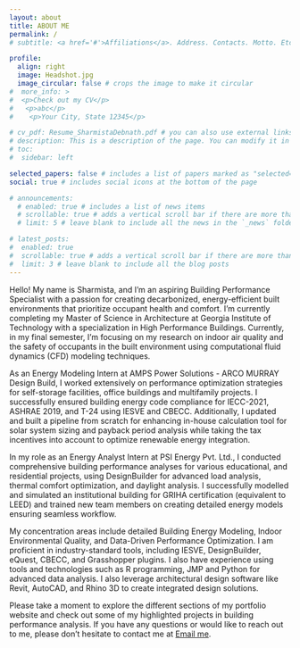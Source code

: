 ```yaml
---
layout: about
title: ABOUT ME
permalink: /
# subtitle: <a href='#'>Affiliations</a>. Address. Contacts. Motto. Etc.

profile:
  align: right
  image: Headshot.jpg
  image_circular: false # crops the image to make it circular
#  more_info: >
#  <p>Check out my CV</p>
#   <p>abc</p>
#    <p>Your City, State 12345</p>

# cv_pdf: Resume_SharmistaDebnath.pdf # you can also use external links here
# description: This is a description of the page. You can modify it in '_pages/cv.md'. You can also change or remove the top pdf download button.
# toc:
#  sidebar: left

selected_papers: false # includes a list of papers marked as "selected={true}"
social: true # includes social icons at the bottom of the page

# announcements:
  # enabled: true # includes a list of news items
  # scrollable: true # adds a vertical scroll bar if there are more than 3 news items
  # limit: 5 # leave blank to include all the news in the `_news` folder

# latest_posts:
#  enabled: true
#  scrollable: true # adds a vertical scroll bar if there are more than 3 new posts items
#  limit: 3 # leave blank to include all the blog posts
---
```


<style>
  .post article{
    text-align: justify;
    color: #777777776666666
  }
  
  .content-wrapper {
    overflow: hidden;
  }
  
  .profile.float-right {
    margin-left: 1.25rem;
    margin-bottom: 1rem;
  }
  
  @media (max-width: 400px) {
    .profile {
      float: none !important;
      width: 100% !important;
      margin: 0 0 1rem 0 !important;
      text-align: center;
    }
  }
</style>

Hello! My name is Sharmista, and I’m an aspiring Building Performance Specialist with a passion for creating decarbonized, energy-efficient built environments that prioritize occupant health and comfort. I’m currently completing my Master of Science in Architecture at Georgia Institute of Technology with a specialization in High Performance Buildings. Currently, in my final semester, I’m focusing on my research on  indoor air quality and the safety of occupants in the built environment using computational fluid dynamics (CFD) modeling techniques.

As an Energy Modeling Intern at AMPS Power Solutions - ARCO MURRAY Design Build, I worked extensively on performance optimization strategies for self-storage facilities, office buildings and multifamily projects. I successfully ensured building energy code compliance for IECC-2021, ASHRAE 2019, and T-24 using IESVE and CBECC. Additionally, I updated and built a pipeline from scratch for enhancing in-house calculation tool for solar system sizing and payback period analysis while taking the tax incentives into account to optimize renewable energy integration. 

In my role as an Energy Analyst Intern at PSI Energy Pvt. Ltd., I conducted comprehensive building performance analyses for various educational, and residential projects, using DesignBuilder for advanced load analysis, thermal comfort optimization, and daylight analysis. I successfully modelled and simulated an institutional building for GRIHA certification (equivalent to LEED) and trained new team members on creating detailed energy models ensuring seamless workflow.

My concentration areas include detailed Building Energy Modeling, Indoor Environmental Quality, and Data-Driven Performance Optimization. I am proficient in industry-standard tools, including IESVE, DesignBuilder, eQuest, CBECC, and Grasshopper plugins. I also have experience using tools and technologies such as R programming, JMP and Python for advanced data analysis.  I also leverage architectural design software like Revit, AutoCAD, and Rhino 3D to create integrated design solutions.

Please take a moment to explore the different sections of my portfolio website and check out some of my highlighted projects in building performance analysis. If you have any questions or would like to reach out to me, please don’t hesitate to contact me at [Email me](sdebnath34@gatech.edu). 

